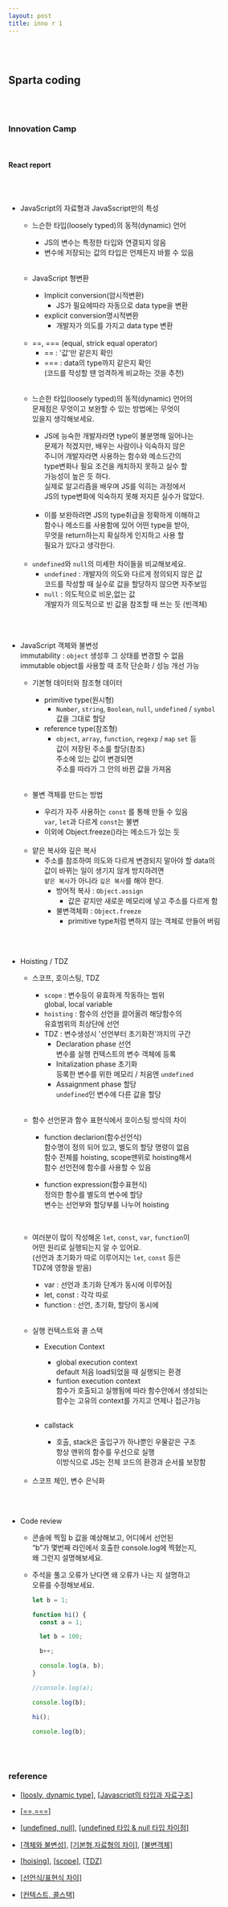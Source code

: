 ```yaml
---
layout: post
title: inno r 1
---
```


<br><br>

## Sparta coding

<br><br>

### Innovation Camp

<br>

#### React report

<br><br>

- JavaScript의 자료형과 JavaSscript만의 특성

  - 느슨한 타입(loosely typed)의 동적(dynamic) 언어

    - JS의 변수는 특정한 타입와 연결되지 않음
    - 변수에 저장되는 값의 타입은 언제든지 바뀔 수 있음

  <br>

  - JavaScript 형변환

    - Implicit conversion(암시적변환)
      - JS가 필요에따라 자동으로 data type을 변환
    - explicit conversion명시적변환
      - 개발자가 의도를 가지고 data type 변환

  <br>

  - ==, === (equal, strick equal operator)
    - == : '값'만 같은지 확인
    - === : data의 type까지 같은지 확인 <br>
      (코드를 작성할 땐 엄격하게 비교하는 것을 추천)

  <br>

  - 느슨한 타입(loosely typed)의 동적(dynamic) 언어의 <br>
    문제점은 무엇이고 보완할 수 있는 방법에는 무엇이 <br>
    있을지 생각해보세요.

    - JS에 능숙한 개발자라면 type이 불분명해 일어나는<br>
      문제가 적겠지만, 배우는 사람이나 익숙하지 않은 <br>
      주니어 개발자라면 사용하는 함수와 메소드간의<br>
      type변화나 필요 조건을 캐치하지 못하고 실수 할<br>
      가능성이 높은 듯 하다.<br>
      실제로 알고리즘을 배우며 JS를 익히는 과정에서<br>
      JS의 type변화에 익숙하지 못해 저지른 실수가 많았다.<br>
      <br>
    - 이를 보완하려면 JS의 type취급을 정확하게 이해하고<br>
      함수나 메소드를 사용함에 있어 어떤 type을 받아,<br>
      무엇을 return하는지 확실하게 인지하고 사용 할<br>
      필요가 있다고 생각한다.

  <br>

  - `undefined`와 `null`의 미세한 차이들을 비교해보세요.
    - `undefined` : 개발자의 의도와 다르게 정의되지 않은 값<br>
      코드를 작성할 때 실수로 값을 할당하지 않으면 자주보임
      <br>
    - `null` : 의도적으로 비운,없는 값<br>
      개발자가 의도적으로 빈 값을 참조할 때 쓰는 듯 (빈객체)

<br><br>

- JavaScript 객체와 불변성<br>
  immutability : `object` 생성후 그 상태를 변경할 수 없음<br>
  immutable object를 사용할 때 조작 단순화 / 성능 개선 가능

  - 기본형 데이터와 참조형 데이터

    - primitive type(원시형)
      - `Number`, `string`, `Boolean`, `null`, `undefined` / `symbol`
        <br>값을 그대로 할당
    - reference type(참조형)
      - `object`, `array`, `function`, `regexp` / `map` `set` 등
        <br>값이 저장된 주소를 할당(참조)
        <br>주소에 있는 값이 변경되면
        <br>주소를 따라가 그 안의 바뀐 값을 가져옴
        <br><br>

  - 불변 객체를 만드는 방법

    - 우리가 자주 사용하는 `const` 를 통해 만들 수 있음
      <br>`var`, `let`과 다르게 `const`는 불변
    - 이외에 Object.freeze()라는 메소드가 있는 듯

  <br>

  - 얕은 복사와 깊은 복사
    - 주소를 참조하여 의도와 다르게 변경되지 말아야 할 data의
      <br>값이 바뀌는 일이 생기지 않게 방지하려면
      <br>`얕은 복사`가 아니라 `깊은 복사`를 해야 한다.
      - 방어적 복사 : `Object.assign`
        - 값은 같지만 새로운 메모리에 넣고 주소를 다르게 함
      - 불변객체화 : `Object.freeze`
        - primitive type처럼 변하지 않는 객체로 만들어 버림

<br><br>

- Hoisting / TDZ

  - 스코프, 호이스팅, TDZ

    - `scope` : 변수등이 유효하게 작동하는 범위
      <br> global, local variable
    - `hoisting` : 함수의 선언을 끌어올려 해당함수의
      <br>유효범위의 최상단에 선언
    - TDZ : 변수생성시 '선언부터 초기화전'까지의 구간
      - Declaration phase 선언
        <br> 변수를 실행 컨텍스트의 변수 객체에 등록
      - Initalization phase 초기화
        <br> 등록한 변수를 위한 메모리 / 처음엔 `undefined`
      - Assaignment phase 할당
        <br> `undefined`인 변수에 다른 값을 할당

  <br>

  - 함수 선언문과 함수 표현식에서 호이스팅 방식의 차이

    - function declarion(함수선언식)
      <br>함수명이 정의 되어 있고, 별도의 할당 명령이 없음
      <br>함수 전체를 hoisting, scope맨위로 hoisting해서
      <br>함수 선언전에 함수를 사용할 수 있음
      <br>
    - function expression(함수표현식)
      <br>정의한 함수를 별도의 변수에 할당
      <br>변수는 선언부와 할당부를 나누어 hoisting

      <br>

  - 여러분이 많이 작성해온 `let`, `const`, `var`, `function`이
    <br>어떤 원리로 실행되는지 알 수 있어요.
    <br>(선언과 초기화가 따로 이루어지는 `let`, `const` 등은
    <br>TDZ에 영향을 받음)
    - var : 선언과 초기화 단계가 동시에 이루어짐
    - let, const : 각각 따로
    - function : 선언, 초기화, 할당이 동시에

  <br>

  - 실행 컨텍스트와 콜 스택

    - Execution Context

      - global execution context
        <br>default 처음 load되었을 때 실행되는 환경
        <br>
      - funtion execution context
        <br>함수가 호출되고 실행됨에 따라 함수안에서 생성되는
        <br>함수는 고유의 context를 가지고 언제나 접근가능
        <br><br>

    - callstack
      - 호출, stack은 출입구가 하나뿐인 우물같은 구조
        <br>항상 맨위의 함수를 우선으로 실행
        <br>이방식으로 JS는 전체 코드의 환경과 순서를 보장함

  <br>

  - 스코프 체인, 변수 은닉화

<br><br>

- Code review <br>

  - 콘솔에 찍힐 b 값을 예상해보고, 어디에서 선언된<br>
    “b”가 몇번째 라인에서 호출한 console.log에 찍혔는지, <br>
    왜 그런지 설명해보세요.<br>
  - 주석을 풀고 오류가 난다면 왜 오류가 나는 지 설명하고<br> 오류를 수정해보세요.

    ```javascript
    let b = 1;

    function hi() {
      const a = 1;

      let b = 100;

      b++;

      console.log(a, b);
    }

    //console.log(a);

    console.log(b);

    hi();

    console.log(b);
    ```

<Br><br>

### reference

- [[loosly, dynamic type]](https://developer.mozilla.org/ko/docs/Web/JavaScript/Data_structures), [[Javascript의 타입과 자료구조]](https://developer.mozilla.org/ko/docs/Web/JavaScript/Data_structures)

- [[==,===]](https://stackoverflow.com/questions/523643/difference-between-and-in-javascript)

- [[undefined, null]](https://stackoverflow.com/questions/5076944/what-is-the-difference-between-null-and-undefined-in-javascript), [[undefined 타입 & null 타입 차이점]](https://hanamon.kr/javascript-undefined-null-%EC%B0%A8%EC%9D%B4%EC%A0%90/)

- [[객체와 불변성]](https://velog.io/@yunju/JavaScript-%EA%B0%9D%EC%B2%B4%EC%99%80-%EB%B6%88%EB%B3%80%EC%84%B1), [[기본형,자료형의 차이]](https://webclub.tistory.com/638), [[불변객체]](https://spiderwebcoding.tistory.com/8)

- [[hoising]](https://developer.mozilla.org/ko/docs/Glossary/Hoisting), [[scope]](https://www.w3schools.com/js/js_scope.asp), [[TDZ]](https://funveloper.tistory.com/25)

- [[선언식/표현식 차이]](https://taenami.tistory.com/86)

- [[컨텍스트, 콜스택]](https://velog.io/@wonseok2877/%EC%9E%90%EB%B0%94%EC%8A%A4%ED%81%AC%EB%A6%BD%ED%8A%B8-%EC%97%94%EC%A7%84-%EC%8B%A4%ED%96%89-%EC%BB%A8%ED%85%8D%EC%8A%A4%ED%8A%B8%EC%99%80-%EC%BD%9C-%EC%8A%A4%ED%83%9D)
